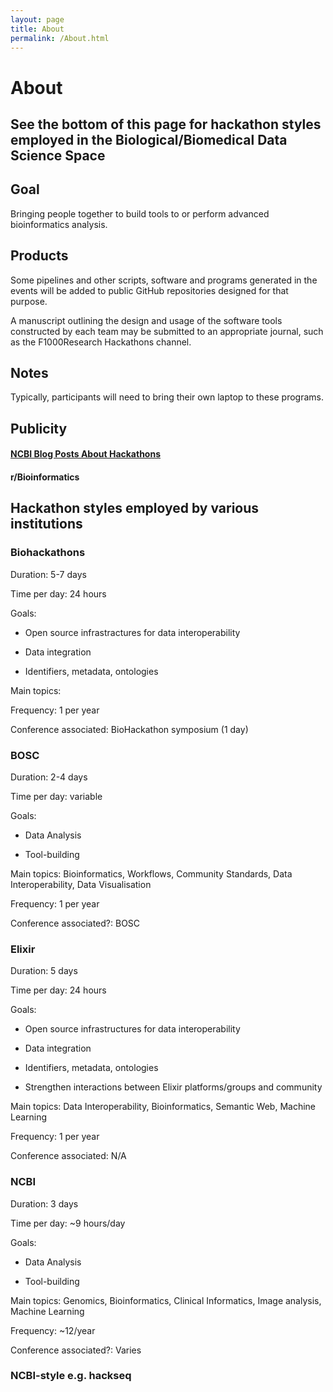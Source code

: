 ```yaml
---
layout: page
title: About
permalink: /About.html
---
```


# About

## See the bottom of this page for hackathon styles employed in the Biological/Biomedical Data Science Space

## Goal

Bringing people together to build tools to or perform advanced bioinformatics analysis.

## Products

Some pipelines and other scripts, software and programs generated in the events will be added to public GitHub repositories designed for that purpose.

A manuscript outlining the design and usage of the software tools constructed by each team may be submitted to an appropriate journal, such as the F1000Research Hackathons channel.

## Notes

Typically, participants will need to bring their own laptop to these programs.

## Publicity 

#### [NCBI Blog Posts About Hackathons](https://ncbiinsights.ncbi.nlm.nih.gov/tag/hackathon/)

#### r/Bioinformatics

## Hackathon styles employed by various institutions

### Biohackathons

Duration: 5-7 days

Time per day: 24 hours

Goals: 
* Open source infrastractures for data interoperability

* Data integration

* Identifiers, metadata, ontologies

Main topics: 

Frequency: 1 per year

Conference associated: BioHackathon symposium (1 day)

### BOSC

Duration: 2-4 days

Time per day: variable

Goals: 

* Data Analysis

* Tool-building

Main topics: Bioinformatics, Workflows, Community Standards, Data Interoperability, Data Visualisation

Frequency: 1 per year

Conference associated?: BOSC 

### Elixir

Duration: 5 days

Time per day: 24 hours

Goals: 

* Open source infrastructures for data interoperability

* Data integration

* Identifiers, metadata, ontologies

* Strengthen interactions between Elixir platforms/groups and community

Main topics: Data Interoperability, Bioinformatics, Semantic Web, Machine Learning

Frequency: 1 per year

Conference associated: N/A 

### NCBI

Duration: 3 days

Time per day: ~9 hours/day

Goals: 

* Data Analysis

* Tool-building

Main topics: Genomics, Bioinformatics, Clinical Informatics, Image analysis, Machine Learning

Frequency: ~12/year

Conference associated?: Varies 

### NCBI-style e.g. hackseq

